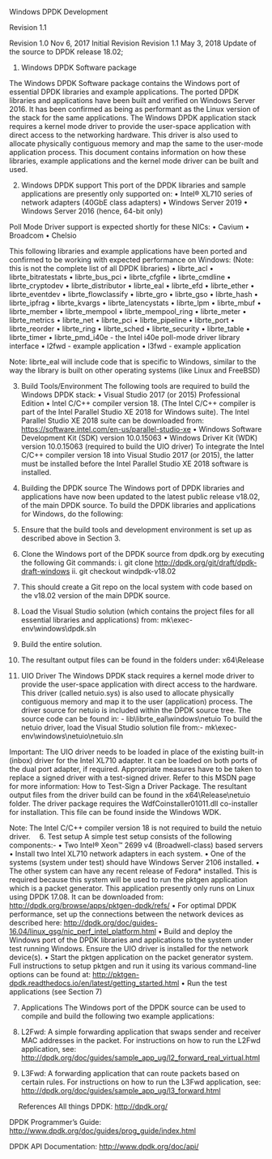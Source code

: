 Windows DPDK Development

Revision 1.1

Revision 1.0	Nov 6, 2017	Initial Revision
Revision 1.1	May 3, 2018	Update of the source to DPDK release 18.02;

1.	Windows DPDK Software package

The Windows DPDK Software package contains the Windows port of essential DPDK libraries and example applications. The ported DPDK libraries and applications have been built and verified on Windows Server 2016. It has been confirmed as being as performant as the Linux version of the stack for the same applications. The Windows DPDK application stack requires a kernel mode driver to provide the user-space application with direct access to the networking hardware. This driver is also used to allocate physically contiguous memory and map the same to the user-mode application process. This document contains information on how these libraries, example applications and the kernel mode driver can be built and used.


2.	Windows DPDK support
This port of the DPDK libraries and sample applications are presently only supported on:
•	Intel® XL710 series of network adapters (40GbE class adapters)
•	Windows Server 2019 
•	Windows Server 2016 (hence, 64-bit only)

Poll Mode Driver support is expected shortly for these NICs:
•	Cavium 
•	Broadcom
•	Chelsio

This following libraries and example applications have been ported and confirmed to be working with expected performance on Windows: (Note: this is not the complete list of all DPDK libraries)
•	librte_acl
•	librte_bitratestats
•	librte_bus_pci
•	librte_cfgfile
•	librte_cmdline
•	librte_cryptodev
•	librte_distributor
•	librte_eal
•	librte_efd
•	librte_ether
•	librte_eventdev
•	librte_flowclassify
•	librte_gro
•	librte_gso
•	librte_hash
•	librte_ipfrag
•	librte_kvargs
•	librte_latencystats
•	librte_lpm
•	librte_mbuf
•	librte_member
•	librte_mempool
•	librte_mempool_ring
•	librte_meter
•	librte_metrics
•	librte_net
•	librte_pci
•	librte_pipeline
•	librte_port
•	librte_reorder
•	librte_ring
•	librte_sched
•	librte_security
•	librte_table
•	librte_timer
•	librte_pmd_i40e - the Intel i40e poll-mode driver library interface
•	l2fwd - example application
•	l3fwd - example application

Note: librte_eal will include code that is specific to Windows, similar to the way the library is built on other operating systems (like Linux and FreeBSD)


3.	Build Tools/Environment
The following tools are required to build the Windows DPDK stack:
•	Visual Studio 2017 (or 2015) Professional Edition 
•	Intel C/C++ compiler version 18. (The Intel C/C++ compiler is part of the Intel Parallel Studio XE 2018 for Windows suite). The Intel Parallel Studio XE 2018 suite can be downloaded from: https://software.intel.com/en-us/parallel-studio-xe
•	Windows Software Development Kit (SDK) version 10.0.15063
•	Windows Driver Kit (WDK) version 10.0.15063 (required to build the UIO driver)
To integrate the Intel C/C++ compiler version 18 into Visual Studio 2017 (or 2015), the latter must be installed before the Intel Parallel Studio XE 2018 software is installed. 
 
4.	Building the DPDK source
The Windows port of DPDK libraries and applications have now been updated to the latest public release v18.02, of the main DPDK source.
To build the DPDK libraries and applications for Windows, do the following:
1.	Ensure that the build tools and development environment is set up as described above in Section 3.
2.	Clone the Windows port of the DPDK source from dpdk.org by executing the following Git commands:
  i.	git clone http://dpdk.org/git/draft/dpdk-draft-windows
  ii.	git checkout windpdk-v18.02
3.	This should create a Git repo on the local system with code based on the v18.02 version of the main DPDK source.
4.	Load the Visual Studio solution (which contains the project files for all essential libraries and applications) from: mk\exec-env\windows\dpdk.sln
5.	Build the entire solution.
6.	The resultant output files can be found in the folders under: x64\Release 


5.	UIO Driver
The Windows DPDK stack requires a kernel mode driver to provide the user-space application with direct access to the hardware. This driver (called netuio.sys) is also used to allocate physically contiguous memory and map it to the user (application) process.
The driver source for netuio is included within the DPDK source tree.
The source code can be found in: -
 lib\librte_eal\windows\netuio
To build the netuio driver, load the Visual Studio solution file from:-
 mk\exec-env\windows\netuio\netuio.sln

Important: The UIO driver needs to be loaded in place of the existing built-in (inbox) driver for the Intel XL710 adapter. It can be loaded on both ports of the dual port adapter, if required. Appropriate measures have to be taken to replace a signed driver with a test-signed driver. Refer to this MSDN page for more information: How to Test-Sign a Driver Package.
The resultant output files from the driver build can be found in the x64\Release\netuio folder. The driver package requires the WdfCoinstaller01011.dll co-installer for installation. This file can be found inside the Windows WDK.

Note: The Intel C/C++ compiler version 18 is not required to build the netuio driver. 
6.	Test setup
A simple test setup consists of the following components:-
•	Two Intel® Xeon™ 2699 v4 (Broadwell-class) based servers
•	Install two Intel XL710 network adapters in each system.
•	One of the systems (system under test) should have Windows Server 2106 installed.
•	The other system can have any recent release of Fedora* installed. This is required because this system will be used to run the pktgen application which is a packet generator. This application presently only runs on Linux using DPDK 17.08. It can be downloaded from: http://dpdk.org/browse/apps/pktgen-dpdk/refs/ 
•	For optimal DPDK performance, set up the connections between the network devices as described here: http://dpdk.org/doc/guides-16.04/linux_gsg/nic_perf_intel_platform.html
•	Build and deploy the Windows port of the DPDK libraries and applications to the system under test running Windows. Ensure the UIO driver is installed for the network device(s).
•	Start the pktgen application on the packet generator system. Full instructions to setup pktgen and run it using its various command-line options can be found at: http://pktgen-dpdk.readthedocs.io/en/latest/getting_started.html
•	Run the test applications (see Section 7)


7.	Applications
The Windows port of the DPDK source can be used to compile and build the following two example applications:
1.	L2Fwd: A simple forwarding application that swaps sender and receiver MAC addresses in the packet. For instructions on how to run the L2Fwd application, see:
http://dpdk.org/doc/guides/sample_app_ug/l2_forward_real_virtual.html

2.	L3Fwd: A forwarding application that can route packets based on certain rules. For instructions on how to run the L3Fwd application, see:
http://dpdk.org/doc/guides/sample_app_ug/l3_forward.html

 
References
All things DPDK:
http://dpdk.org/

DPDK Programmer’s Guide:
http://www.dpdk.org/doc/guides/prog_guide/index.html

DPDK API Documentation:
http://www.dpdk.org/doc/api/